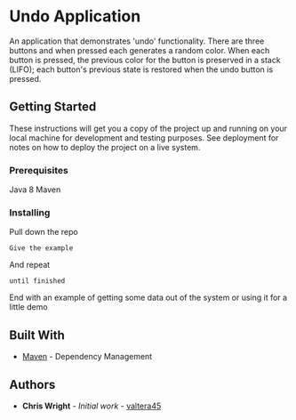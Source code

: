 # Undo Application

An application that demonstrates 'undo' functionality.  There are three buttons and when pressed each
generates a random color.  When each button is pressed, the previous color for the button is preserved 
in a stack (LIFO); each button's previous state is restored when the undo button is pressed.

## Getting Started

These instructions will get you a copy of the project up and running on your local machine for development and testing purposes. See deployment for notes on how to deploy the project on a live system.

### Prerequisites

Java 8
Maven

### Installing

Pull down the repo

```
Give the example
```

And repeat

```
until finished
```

End with an example of getting some data out of the system or using it for a little demo

## Built With

* [Maven](https://maven.apache.org/) - Dependency Management

## Authors

* **Chris Wright** - *Initial work* - [valtera45](https://github.com/valtera45)
